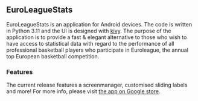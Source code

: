 ## EuroLeagueStats
EuroLeagueStats is an application for Android devices. The code is written in Python 3.11 and the UI is designed with [kivy](https://kivy.org/#home). The purpose of the application is to provide a fast & elegant alternative to those who wish to have access to statistical data with regard to the performance of all professional basketball players who participate in Euroleague, the annual top European basketball competition.
### Features
The current release features a screenmanager, customised sliding labels and more! For more info, please visit [the app on Google store](https://play.google.com/store/apps/details?id=org.euroleaguestats.euroleaguestats). 
